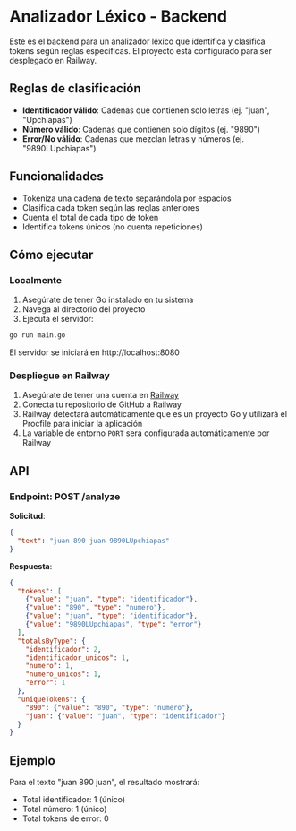 # Analizador Léxico - Backend

Este es el backend para un analizador léxico que identifica y clasifica tokens según reglas específicas. El proyecto está configurado para ser desplegado en Railway.

## Reglas de clasificación

- **Identificador válido**: Cadenas que contienen solo letras (ej. "juan", "Upchiapas")
- **Número válido**: Cadenas que contienen solo dígitos (ej. "9890")
- **Error/No válido**: Cadenas que mezclan letras y números (ej. "9890LUpchiapas")

## Funcionalidades

- Tokeniza una cadena de texto separándola por espacios
- Clasifica cada token según las reglas anteriores
- Cuenta el total de cada tipo de token
- Identifica tokens únicos (no cuenta repeticiones)

## Cómo ejecutar

### Localmente

1. Asegúrate de tener Go instalado en tu sistema
2. Navega al directorio del proyecto
3. Ejecuta el servidor:

```bash
go run main.go
```

El servidor se iniciará en http://localhost:8080

### Despliegue en Railway

1. Asegúrate de tener una cuenta en [Railway](https://railway.app/)
2. Conecta tu repositorio de GitHub a Railway
3. Railway detectará automáticamente que es un proyecto Go y utilizará el Procfile para iniciar la aplicación
4. La variable de entorno `PORT` será configurada automáticamente por Railway

## API

### Endpoint: POST /analyze

**Solicitud**:

```json
{
  "text": "juan 890 juan 9890LUpchiapas"
}
```

**Respuesta**:

```json
{
  "tokens": [
    {"value": "juan", "type": "identificador"},
    {"value": "890", "type": "numero"},
    {"value": "juan", "type": "identificador"},
    {"value": "9890LUpchiapas", "type": "error"}
  ],
  "totalsByType": {
    "identificador": 2,
    "identificador_unicos": 1,
    "numero": 1,
    "numero_unicos": 1,
    "error": 1
  },
  "uniqueTokens": {
    "890": {"value": "890", "type": "numero"},
    "juan": {"value": "juan", "type": "identificador"}
  }
}
```

## Ejemplo

Para el texto "juan 890 juan", el resultado mostrará:
- Total identificador: 1 (único)
- Total número: 1 (único)
- Total tokens de error: 0